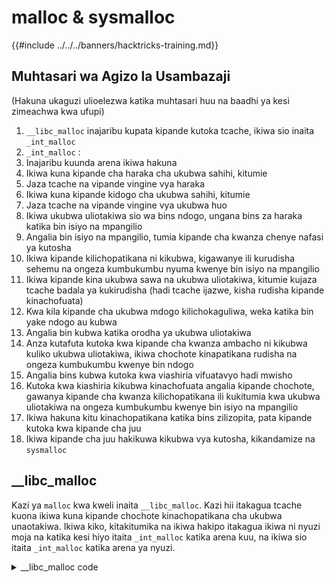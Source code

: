 # malloc & sysmalloc

{{#include ../../../banners/hacktricks-training.md}}

## Muhtasari wa Agizo la Usambazaji <a href="#libc_malloc" id="libc_malloc"></a>

(Hakuna ukaguzi ulioelezwa katika muhtasari huu na baadhi ya kesi zimeachwa kwa ufupi)

1. `__libc_malloc` inajaribu kupata kipande kutoka tcache, ikiwa sio inaita `_int_malloc`
2. `_int_malloc` :&#x20;
1. Inajaribu kuunda arena ikiwa hakuna
2. Ikiwa kuna kipande cha haraka cha ukubwa sahihi, kitumie
1. Jaza tcache na vipande vingine vya haraka
3. Ikiwa kuna kipande kidogo cha ukubwa sahihi, kitumie
1. Jaza tcache na vipande vingine vya ukubwa huo
4. Ikiwa ukubwa uliotakiwa sio wa bins ndogo, ungana bins za haraka katika bin isiyo na mpangilio
5. Angalia bin isiyo na mpangilio, tumia kipande cha kwanza chenye nafasi ya kutosha
1. Ikiwa kipande kilichopatikana ni kikubwa, kigawanye ili kurudisha sehemu na ongeza kumbukumbu nyuma kwenye bin isiyo na mpangilio
2. Ikiwa kipande kina ukubwa sawa na ukubwa uliotakiwa, kitumie kujaza tcache badala ya kukirudisha (hadi tcache ijazwe, kisha rudisha kipande kinachofuata)
3. Kwa kila kipande cha ukubwa mdogo kilichokaguliwa, weka katika bin yake ndogo au kubwa
6. Angalia bin kubwa katika orodha ya ukubwa uliotakiwa
1. Anza kutafuta kutoka kwa kipande cha kwanza ambacho ni kikubwa kuliko ukubwa uliotakiwa, ikiwa chochote kinapatikana rudisha na ongeza kumbukumbu kwenye bin ndogo
7. Angalia bins kubwa kutoka kwa viashiria vifuatavyo hadi mwisho
1. Kutoka kwa kiashiria kikubwa kinachofuata angalia kipande chochote, gawanya kipande cha kwanza kilichopatikana ili kukitumia kwa ukubwa uliotakiwa na ongeza kumbukumbu kwenye bin isiyo na mpangilio
8. Ikiwa hakuna kitu kinachopatikana katika bins zilizopita, pata kipande kutoka kwa kipande cha juu
9. Ikiwa kipande cha juu hakikuwa kikubwa vya kutosha, kikandamize na `sysmalloc`

## \_\_libc_malloc <a href="#libc_malloc" id="libc_malloc"></a>

Kazi ya `malloc` kwa kweli inaita `__libc_malloc`. Kazi hii itakagua tcache kuona ikiwa kuna kipande chochote kinachopatikana cha ukubwa unaotakiwa. Ikiwa kiko, kitakitumika na ikiwa hakipo itakagua ikiwa ni nyuzi moja na katika kesi hiyo itaita `_int_malloc` katika arena kuu, na ikiwa sio itaita `_int_malloc` katika arena ya nyuzi. 

<details>

<summary>__libc_malloc code</summary>
```c
// From https://github.com/bminor/glibc/blob/master/malloc/malloc.c

#if IS_IN (libc)
void *
__libc_malloc (size_t bytes)
{
mstate ar_ptr;
void *victim;

_Static_assert (PTRDIFF_MAX <= SIZE_MAX / 2,
"PTRDIFF_MAX is not more than half of SIZE_MAX");

if (!__malloc_initialized)
ptmalloc_init ();
#if USE_TCACHE
/* int_free also calls request2size, be careful to not pad twice.  */
size_t tbytes = checked_request2size (bytes);
if (tbytes == 0)
{
__set_errno (ENOMEM);
return NULL;
}
size_t tc_idx = csize2tidx (tbytes);

MAYBE_INIT_TCACHE ();

DIAG_PUSH_NEEDS_COMMENT;
if (tc_idx < mp_.tcache_bins
&& tcache != NULL
&& tcache->counts[tc_idx] > 0)
{
victim = tcache_get (tc_idx);
return tag_new_usable (victim);
}
DIAG_POP_NEEDS_COMMENT;
#endif

if (SINGLE_THREAD_P)
{
victim = tag_new_usable (_int_malloc (&main_arena, bytes));
assert (!victim || chunk_is_mmapped (mem2chunk (victim)) ||
&main_arena == arena_for_chunk (mem2chunk (victim)));
return victim;
}

arena_get (ar_ptr, bytes);

victim = _int_malloc (ar_ptr, bytes);
/* Retry with another arena only if we were able to find a usable arena
before.  */
if (!victim && ar_ptr != NULL)
{
LIBC_PROBE (memory_malloc_retry, 1, bytes);
ar_ptr = arena_get_retry (ar_ptr, bytes);
victim = _int_malloc (ar_ptr, bytes);
}

if (ar_ptr != NULL)
__libc_lock_unlock (ar_ptr->mutex);

victim = tag_new_usable (victim);

assert (!victim || chunk_is_mmapped (mem2chunk (victim)) ||
ar_ptr == arena_for_chunk (mem2chunk (victim)));
return victim;
}
```
</details>

Kumbuka jinsi itakavyokuwa kila wakati ikitaga pointer iliyopewa `tag_new_usable`, kutoka kwa msimbo:
```c
void *tag_new_usable (void *ptr)

Allocate a new random color and use it to color the user region of
a chunk; this may include data from the subsequent chunk's header
if tagging is sufficiently fine grained.  Returns PTR suitably
recolored for accessing the memory there.
```
## \_int_malloc <a href="#int_malloc" id="int_malloc"></a>

Hii ni kazi inayotenga kumbukumbu kwa kutumia bins nyingine na top chunk.

- Anza

Inaanza kwa kufafanua baadhi ya vars na kupata ukubwa halisi wa nafasi ya kumbukumbu inayohitajika: 

<details>

<summary>_int_malloc anza</summary>
```c
// From https://github.com/bminor/glibc/blob/f942a732d37a96217ef828116ebe64a644db18d7/malloc/malloc.c#L3847
static void *
_int_malloc (mstate av, size_t bytes)
{
INTERNAL_SIZE_T nb;               /* normalized request size */
unsigned int idx;                 /* associated bin index */
mbinptr bin;                      /* associated bin */

mchunkptr victim;                 /* inspected/selected chunk */
INTERNAL_SIZE_T size;             /* its size */
int victim_index;                 /* its bin index */

mchunkptr remainder;              /* remainder from a split */
unsigned long remainder_size;     /* its size */

unsigned int block;               /* bit map traverser */
unsigned int bit;                 /* bit map traverser */
unsigned int map;                 /* current word of binmap */

mchunkptr fwd;                    /* misc temp for linking */
mchunkptr bck;                    /* misc temp for linking */

#if USE_TCACHE
size_t tcache_unsorted_count;	    /* count of unsorted chunks processed */
#endif

/*
Convert request size to internal form by adding SIZE_SZ bytes
overhead plus possibly more to obtain necessary alignment and/or
to obtain a size of at least MINSIZE, the smallest allocatable
size. Also, checked_request2size returns false for request sizes
that are so large that they wrap around zero when padded and
aligned.
*/

nb = checked_request2size (bytes);
if (nb == 0)
{
__set_errno (ENOMEM);
return NULL;
}
```
</details>

### Arena

Katika tukio lisilo la kawaida ambapo hakuna maeneo yanayotumika, inatumia `sysmalloc` kupata kipande kutoka `mmap`:

<details>

<summary>_int_malloc si eneo</summary>
```c
// From https://github.com/bminor/glibc/blob/f942a732d37a96217ef828116ebe64a644db18d7/malloc/malloc.c#L3885C3-L3893C6
/* There are no usable arenas.  Fall back to sysmalloc to get a chunk from
mmap.  */
if (__glibc_unlikely (av == NULL))
{
void *p = sysmalloc (nb, av);
if (p != NULL)
alloc_perturb (p, bytes);
return p;
}
```
</details>

### Fast Bin

Ikiwa saizi inayohitajika iko ndani ya saizi za Fast Bins, jaribu kutumia kipande kutoka kwa fast bin. Kimsingi, kulingana na saizi, itapata index ya fast bin ambapo vipande halali vinapaswa kuwa, na ikiwa vipo, itarudisha kimoja kati yao.\
Zaidi ya hayo, ikiwa tcache imewezeshwa, itajaza **tcache bin ya saizi hiyo kwa fast bins**.

Wakati wa kutekeleza vitendo hivi, baadhi ya ukaguzi wa usalama unatekelezwa hapa:

- Ikiwa kipande hakiko sawa: `malloc(): unaligned fastbin chunk detected 2`
- Ikiwa kipande cha mbele hakiko sawa: `malloc(): unaligned fastbin chunk detected`
- Ikiwa kipande kilichorejeshwa kina saizi ambayo si sahihi kwa sababu ya index yake katika fast bin: `malloc(): memory corruption (fast)`
- Ikiwa kipande chochote kilichotumika kujaza tcache hakiko sawa: `malloc(): unaligned fastbin chunk detected 3`

<details>

<summary>_int_malloc fast bin</summary>
```c
// From https://github.com/bminor/glibc/blob/f942a732d37a96217ef828116ebe64a644db18d7/malloc/malloc.c#L3895C3-L3967C6
/*
If the size qualifies as a fastbin, first check corresponding bin.
This code is safe to execute even if av is not yet initialized, so we
can try it without checking, which saves some time on this fast path.
*/

#define REMOVE_FB(fb, victim, pp)			\
do							\
{							\
victim = pp;					\
if (victim == NULL)				\
break;						\
pp = REVEAL_PTR (victim->fd);                                     \
if (__glibc_unlikely (pp != NULL && misaligned_chunk (pp)))       \
malloc_printerr ("malloc(): unaligned fastbin chunk detected"); \
}							\
while ((pp = catomic_compare_and_exchange_val_acq (fb, pp, victim)) \
!= victim);					\

if ((unsigned long) (nb) <= (unsigned long) (get_max_fast ()))
{
idx = fastbin_index (nb);
mfastbinptr *fb = &fastbin (av, idx);
mchunkptr pp;
victim = *fb;

if (victim != NULL)
{
if (__glibc_unlikely (misaligned_chunk (victim)))
malloc_printerr ("malloc(): unaligned fastbin chunk detected 2");

if (SINGLE_THREAD_P)
*fb = REVEAL_PTR (victim->fd);
else
REMOVE_FB (fb, pp, victim);
if (__glibc_likely (victim != NULL))
{
size_t victim_idx = fastbin_index (chunksize (victim));
if (__builtin_expect (victim_idx != idx, 0))
malloc_printerr ("malloc(): memory corruption (fast)");
check_remalloced_chunk (av, victim, nb);
#if USE_TCACHE
/* While we're here, if we see other chunks of the same size,
stash them in the tcache.  */
size_t tc_idx = csize2tidx (nb);
if (tcache != NULL && tc_idx < mp_.tcache_bins)
{
mchunkptr tc_victim;

/* While bin not empty and tcache not full, copy chunks.  */
while (tcache->counts[tc_idx] < mp_.tcache_count
&& (tc_victim = *fb) != NULL)
{
if (__glibc_unlikely (misaligned_chunk (tc_victim)))
malloc_printerr ("malloc(): unaligned fastbin chunk detected 3");
if (SINGLE_THREAD_P)
*fb = REVEAL_PTR (tc_victim->fd);
else
{
REMOVE_FB (fb, pp, tc_victim);
if (__glibc_unlikely (tc_victim == NULL))
break;
}
tcache_put (tc_victim, tc_idx);
}
}
#endif
void *p = chunk2mem (victim);
alloc_perturb (p, bytes);
return p;
}
}
}
```
</details>

### Small Bin

Kama ilivyoonyeshwa katika maoni, small bins zina ukubwa mmoja kwa kila index, hivyo kuangalia kama kipande halali kinapatikana ni haraka sana, hivyo baada ya fast bins, small bins zinaangaliwa.

Kipimo cha kwanza ni kugundua kama ukubwa uliotakiwa unaweza kuwa ndani ya small bin. Katika kesi hiyo, pata **index** inayolingana ndani ya smallbin na uone kama kuna **kipande chochote kinachopatikana**.

Kisha, ukaguzi wa usalama unafanywa kuangalia:

- &#x20;if `victim->bk->fd = victim`. Ili kuona kwamba vipande vyote viwili vimeunganishwa vizuri.

Katika kesi hiyo, kipande **kinapata `inuse` bit,** orodha ya viungo viwili inarekebishwa ili kipande hiki kiondoke ndani yake (kama kitatumika), na bit ya non main arena inawekwa ikiwa inahitajika.

Hatimaye, **jaza tcache index ya ukubwa uliotakiwa** na vipande vingine ndani ya small bin (ikiwa vipo).

<details>

<summary>_int_malloc small bin</summary>
```c
// From https://github.com/bminor/glibc/blob/f942a732d37a96217ef828116ebe64a644db18d7/malloc/malloc.c#L3895C3-L3967C6

/*
If a small request, check regular bin.  Since these "smallbins"
hold one size each, no searching within bins is necessary.
(For a large request, we need to wait until unsorted chunks are
processed to find best fit. But for small ones, fits are exact
anyway, so we can check now, which is faster.)
*/

if (in_smallbin_range (nb))
{
idx = smallbin_index (nb);
bin = bin_at (av, idx);

if ((victim = last (bin)) != bin)
{
bck = victim->bk;
if (__glibc_unlikely (bck->fd != victim))
malloc_printerr ("malloc(): smallbin double linked list corrupted");
set_inuse_bit_at_offset (victim, nb);
bin->bk = bck;
bck->fd = bin;

if (av != &main_arena)
set_non_main_arena (victim);
check_malloced_chunk (av, victim, nb);
#if USE_TCACHE
/* While we're here, if we see other chunks of the same size,
stash them in the tcache.  */
size_t tc_idx = csize2tidx (nb);
if (tcache != NULL && tc_idx < mp_.tcache_bins)
{
mchunkptr tc_victim;

/* While bin not empty and tcache not full, copy chunks over.  */
while (tcache->counts[tc_idx] < mp_.tcache_count
&& (tc_victim = last (bin)) != bin)
{
if (tc_victim != 0)
{
bck = tc_victim->bk;
set_inuse_bit_at_offset (tc_victim, nb);
if (av != &main_arena)
set_non_main_arena (tc_victim);
bin->bk = bck;
bck->fd = bin;

tcache_put (tc_victim, tc_idx);
}
}
}
#endif
void *p = chunk2mem (victim);
alloc_perturb (p, bytes);
return p;
}
}
```
</details>

### malloc_consolidate

Ikiwa haikuwa kipande kidogo, ni kipande kikubwa, na katika kesi hii **`malloc_consolidate`** inaitwa ili kuepuka upasuwaji wa kumbukumbu.

<details>

<summary>malloc_consolidate call</summary>
```c
/*
If this is a large request, consolidate fastbins before continuing.
While it might look excessive to kill all fastbins before
even seeing if there is space available, this avoids
fragmentation problems normally associated with fastbins.
Also, in practice, programs tend to have runs of either small or
large requests, but less often mixtures, so consolidation is not
invoked all that often in most programs. And the programs that
it is called frequently in otherwise tend to fragment.
*/

else
{
idx = largebin_index (nb);
if (atomic_load_relaxed (&av->have_fastchunks))
malloc_consolidate (av);
}

```
</details>

Kazi ya malloc consolidate kimsingi inatoa vipande kutoka kwa fast bin na kuviweka kwenye unsorted bin. Baada ya malloc inayofuata, vipande hivi vitapangwa katika bins zao ndogo/haraka.

Kumbuka kwamba ikiwa wakati wa kuondoa vipande hivi, vitakapogunduliwa na vipande vya awali au vya baadaye ambavyo havitumiki, vitakuwa **vimeunganishwa na kuunganishwa** kabla ya kuweka kipande cha mwisho kwenye **unsorted** bin.

Kwa kila kipande cha fast bin, ukaguzi kadhaa wa usalama unafanywa:

- Ikiwa kipande hakijapangwa vizuri, trigger: `malloc_consolidate(): unaligned fastbin chunk detected`
- Ikiwa kipande kina ukubwa tofauti na kile ambacho kinapaswa kwa sababu ya index iliyo ndani yake: `malloc_consolidate(): invalid chunk size`
- Ikiwa kipande cha awali hakitumiki na kipande cha awali kina ukubwa tofauti na kile kilichoonyeshwa na `prev_chunk`: `corrupted size vs. prev_size in fastbins`

<details>

<summary>malloc_consolidate function</summary>
```c
// https://github.com/bminor/glibc/blob/f942a732d37a96217ef828116ebe64a644db18d7/malloc/malloc.c#L4810C1-L4905C2

static void malloc_consolidate(mstate av)
{
mfastbinptr*    fb;                 /* current fastbin being consolidated */
mfastbinptr*    maxfb;              /* last fastbin (for loop control) */
mchunkptr       p;                  /* current chunk being consolidated */
mchunkptr       nextp;              /* next chunk to consolidate */
mchunkptr       unsorted_bin;       /* bin header */
mchunkptr       first_unsorted;     /* chunk to link to */

/* These have same use as in free() */
mchunkptr       nextchunk;
INTERNAL_SIZE_T size;
INTERNAL_SIZE_T nextsize;
INTERNAL_SIZE_T prevsize;
int             nextinuse;

atomic_store_relaxed (&av->have_fastchunks, false);

unsorted_bin = unsorted_chunks(av);

/*
Remove each chunk from fast bin and consolidate it, placing it
then in unsorted bin. Among other reasons for doing this,
placing in unsorted bin avoids needing to calculate actual bins
until malloc is sure that chunks aren't immediately going to be
reused anyway.
*/

maxfb = &fastbin (av, NFASTBINS - 1);
fb = &fastbin (av, 0);
do {
p = atomic_exchange_acquire (fb, NULL);
if (p != 0) {
do {
{
if (__glibc_unlikely (misaligned_chunk (p)))
malloc_printerr ("malloc_consolidate(): "
"unaligned fastbin chunk detected");

unsigned int idx = fastbin_index (chunksize (p));
if ((&fastbin (av, idx)) != fb)
malloc_printerr ("malloc_consolidate(): invalid chunk size");
}

check_inuse_chunk(av, p);
nextp = REVEAL_PTR (p->fd);

/* Slightly streamlined version of consolidation code in free() */
size = chunksize (p);
nextchunk = chunk_at_offset(p, size);
nextsize = chunksize(nextchunk);

if (!prev_inuse(p)) {
prevsize = prev_size (p);
size += prevsize;
p = chunk_at_offset(p, -((long) prevsize));
if (__glibc_unlikely (chunksize(p) != prevsize))
malloc_printerr ("corrupted size vs. prev_size in fastbins");
unlink_chunk (av, p);
}

if (nextchunk != av->top) {
nextinuse = inuse_bit_at_offset(nextchunk, nextsize);

if (!nextinuse) {
size += nextsize;
unlink_chunk (av, nextchunk);
} else
clear_inuse_bit_at_offset(nextchunk, 0);

first_unsorted = unsorted_bin->fd;
unsorted_bin->fd = p;
first_unsorted->bk = p;

if (!in_smallbin_range (size)) {
p->fd_nextsize = NULL;
p->bk_nextsize = NULL;
}

set_head(p, size | PREV_INUSE);
p->bk = unsorted_bin;
p->fd = first_unsorted;
set_foot(p, size);
}

else {
size += nextsize;
set_head(p, size | PREV_INUSE);
av->top = p;
}

} while ( (p = nextp) != 0);

}
} while (fb++ != maxfb);
}
```
</details>

### Bin isiyo na mpangilio

Ni wakati wa kuangalia bin isiyo na mpangilio kwa kipande kinachoweza kutumika.

#### Anza

Hii inaanza na mzunguko mkubwa wa for ambao utakuwa ukipitia bin isiyo na mpangilio katika mwelekeo wa `bk` hadi inafika mwisho (muundo wa arena) kwa `while ((victim = unsorted_chunks (av)->bk) != unsorted_chunks (av))`&#x20;

Zaidi ya hayo, baadhi ya ukaguzi wa usalama unafanywa kila wakati kipande kipya kinapozingatiwa:

- Ikiwa saizi ya kipande ni ya ajabu (ndogo sana au kubwa sana): `malloc(): invalid size (unsorted)`
- Ikiwa saizi ya kipande kinachofuata ni ya ajabu (ndogo sana au kubwa sana): `malloc(): invalid next size (unsorted)`
- Ikiwa saizi ya awali iliyoonyeshwa na kipande kinachofuata inatofautiana na saizi ya kipande: `malloc(): mismatching next->prev_size (unsorted)`
- Ikiwa si `victim->bck->fd == victim` au si `victim->fd == av` (arena): `malloc(): unsorted double linked list corrupted`
- Kwa kuwa kila wakati tunakagua ile ya mwisho, `fd` yake inapaswa kuelekeza kila wakati kwenye muundo wa arena.
- Ikiwa kipande kinachofuata hakionyeshi kuwa cha awali kinatumika: `malloc(): invalid next->prev_inuse (unsorted)`

<details>

<summary><code>_int_malloc</code> kuanza kwa bin isiyo na mpangilio</summary>
```c
/*
Process recently freed or remaindered chunks, taking one only if
it is exact fit, or, if this a small request, the chunk is remainder from
the most recent non-exact fit.  Place other traversed chunks in
bins.  Note that this step is the only place in any routine where
chunks are placed in bins.

The outer loop here is needed because we might not realize until
near the end of malloc that we should have consolidated, so must
do so and retry. This happens at most once, and only when we would
otherwise need to expand memory to service a "small" request.
*/

#if USE_TCACHE
INTERNAL_SIZE_T tcache_nb = 0;
size_t tc_idx = csize2tidx (nb);
if (tcache != NULL && tc_idx < mp_.tcache_bins)
tcache_nb = nb;
int return_cached = 0;

tcache_unsorted_count = 0;
#endif

for (;; )
{
int iters = 0;
while ((victim = unsorted_chunks (av)->bk) != unsorted_chunks (av))
{
bck = victim->bk;
size = chunksize (victim);
mchunkptr next = chunk_at_offset (victim, size);

if (__glibc_unlikely (size <= CHUNK_HDR_SZ)
|| __glibc_unlikely (size > av->system_mem))
malloc_printerr ("malloc(): invalid size (unsorted)");
if (__glibc_unlikely (chunksize_nomask (next) < CHUNK_HDR_SZ)
|| __glibc_unlikely (chunksize_nomask (next) > av->system_mem))
malloc_printerr ("malloc(): invalid next size (unsorted)");
if (__glibc_unlikely ((prev_size (next) & ~(SIZE_BITS)) != size))
malloc_printerr ("malloc(): mismatching next->prev_size (unsorted)");
if (__glibc_unlikely (bck->fd != victim)
|| __glibc_unlikely (victim->fd != unsorted_chunks (av)))
malloc_printerr ("malloc(): unsorted double linked list corrupted");
if (__glibc_unlikely (prev_inuse (next)))
malloc_printerr ("malloc(): invalid next->prev_inuse (unsorted)");

```
</details>

#### ikiwa `in_smallbin_range`

Ikiwa kipande ni kikubwa kuliko saizi iliyohitajika, tumia, na weka sehemu iliyobaki ya kipande katika orodha isiyo na mpangilio na sasisha `last_remainder` nayo.

<details>

<summary><code>_int_malloc</code> orodha isiyo na mpangilio <code>in_smallbin_range</code></summary>
```c
// From https://github.com/bminor/glibc/blob/master/malloc/malloc.c#L4090C11-L4124C14

/*
If a small request, try to use last remainder if it is the
only chunk in unsorted bin.  This helps promote locality for
runs of consecutive small requests. This is the only
exception to best-fit, and applies only when there is
no exact fit for a small chunk.
*/

if (in_smallbin_range (nb) &&
bck == unsorted_chunks (av) &&
victim == av->last_remainder &&
(unsigned long) (size) > (unsigned long) (nb + MINSIZE))
{
/* split and reattach remainder */
remainder_size = size - nb;
remainder = chunk_at_offset (victim, nb);
unsorted_chunks (av)->bk = unsorted_chunks (av)->fd = remainder;
av->last_remainder = remainder;
remainder->bk = remainder->fd = unsorted_chunks (av);
if (!in_smallbin_range (remainder_size))
{
remainder->fd_nextsize = NULL;
remainder->bk_nextsize = NULL;
}

set_head (victim, nb | PREV_INUSE |
(av != &main_arena ? NON_MAIN_ARENA : 0));
set_head (remainder, remainder_size | PREV_INUSE);
set_foot (remainder, remainder_size);

check_malloced_chunk (av, victim, nb);
void *p = chunk2mem (victim);
alloc_perturb (p, bytes);
return p;
}

```
</details>

Ikiwa hii ilifanikiwa, rudisha kipande na imeisha, ikiwa sivyo, endelea kutekeleza kazi...

#### ikiwa saizi sawa

Endelea kuondoa kipande kutoka kwenye bin, ikiwa saizi iliyohitajika ni sawa na ile ya kipande:

- Ikiwa tcache haijajazwa, ongeza kwenye tcache na endelea kuonyesha kwamba kuna kipande cha tcache ambacho kinaweza kutumika
- Ikiwa tcache imejaa, tumia tu ikirejea

<details>

<summary><code>_int_malloc</code> unsorted bin equal size</summary>
```c
// From https://github.com/bminor/glibc/blob/master/malloc/malloc.c#L4126C11-L4157C14

/* remove from unsorted list */
unsorted_chunks (av)->bk = bck;
bck->fd = unsorted_chunks (av);

/* Take now instead of binning if exact fit */

if (size == nb)
{
set_inuse_bit_at_offset (victim, size);
if (av != &main_arena)
set_non_main_arena (victim);
#if USE_TCACHE
/* Fill cache first, return to user only if cache fills.
We may return one of these chunks later.  */
if (tcache_nb > 0
&& tcache->counts[tc_idx] < mp_.tcache_count)
{
tcache_put (victim, tc_idx);
return_cached = 1;
continue;
}
else
{
#endif
check_malloced_chunk (av, victim, nb);
void *p = chunk2mem (victim);
alloc_perturb (p, bytes);
return p;
#if USE_TCACHE
}
#endif
}

```
</details>

Ikiwa chunk haijarudishwa au kuongezwa kwenye tcache, endelea na msimbo...

#### weka chunk kwenye bin

Hifadhi chunk iliyokaguliwa kwenye bin ndogo au kwenye bin kubwa kulingana na saizi ya chunk (ukihifadhi bin kubwa kwa mpangilio mzuri).

Kuna ukaguzi wa usalama unaofanywa ili kuhakikisha kuwa orodha ya viungo viwili vya bin kubwa haijaharibika:

- Ikiwa `fwd->bk_nextsize->fd_nextsize != fwd`: `malloc(): largebin double linked list corrupted (nextsize)`
- Ikiwa `fwd->bk->fd != fwd`: `malloc(): largebin double linked list corrupted (bk)`

<details>

<summary><code>_int_malloc</code> weka chunk kwenye bin</summary>
```c
/* place chunk in bin */

if (in_smallbin_range (size))
{
victim_index = smallbin_index (size);
bck = bin_at (av, victim_index);
fwd = bck->fd;
}
else
{
victim_index = largebin_index (size);
bck = bin_at (av, victim_index);
fwd = bck->fd;

/* maintain large bins in sorted order */
if (fwd != bck)
{
/* Or with inuse bit to speed comparisons */
size |= PREV_INUSE;
/* if smaller than smallest, bypass loop below */
assert (chunk_main_arena (bck->bk));
if ((unsigned long) (size)
< (unsigned long) chunksize_nomask (bck->bk))
{
fwd = bck;
bck = bck->bk;

victim->fd_nextsize = fwd->fd;
victim->bk_nextsize = fwd->fd->bk_nextsize;
fwd->fd->bk_nextsize = victim->bk_nextsize->fd_nextsize = victim;
}
else
{
assert (chunk_main_arena (fwd));
while ((unsigned long) size < chunksize_nomask (fwd))
{
fwd = fwd->fd_nextsize;
assert (chunk_main_arena (fwd));
}

if ((unsigned long) size
== (unsigned long) chunksize_nomask (fwd))
/* Always insert in the second position.  */
fwd = fwd->fd;
else
{
victim->fd_nextsize = fwd;
victim->bk_nextsize = fwd->bk_nextsize;
if (__glibc_unlikely (fwd->bk_nextsize->fd_nextsize != fwd))
malloc_printerr ("malloc(): largebin double linked list corrupted (nextsize)");
fwd->bk_nextsize = victim;
victim->bk_nextsize->fd_nextsize = victim;
}
bck = fwd->bk;
if (bck->fd != fwd)
malloc_printerr ("malloc(): largebin double linked list corrupted (bk)");
}
}
else
victim->fd_nextsize = victim->bk_nextsize = victim;
}

mark_bin (av, victim_index);
victim->bk = bck;
victim->fd = fwd;
fwd->bk = victim;
bck->fd = victim;
```
</details>

#### `_int_malloc` mipaka

Katika hatua hii, ikiwa kipande fulani kimehifadhiwa katika tcache ambacho kinaweza kutumika na mipaka imefikiwa, **rudisha kipande cha tcache**.

Zaidi ya hayo, ikiwa **MAX_ITERS** imefikiwa, vunja kutoka kwenye mzunguko na pata kipande kwa njia tofauti (kipande cha juu).

Ikiwa `return_cached` ilipangwa, rudisha tu kipande kutoka tcache ili kuepuka utafutaji mkubwa.

<details>

<summary><code>_int_malloc</code> mipaka</summary>
```c
// From https://github.com/bminor/glibc/blob/master/malloc/malloc.c#L4227C1-L4250C7

#if USE_TCACHE
/* If we've processed as many chunks as we're allowed while
filling the cache, return one of the cached ones.  */
++tcache_unsorted_count;
if (return_cached
&& mp_.tcache_unsorted_limit > 0
&& tcache_unsorted_count > mp_.tcache_unsorted_limit)
{
return tcache_get (tc_idx);
}
#endif

#define MAX_ITERS       10000
if (++iters >= MAX_ITERS)
break;
}

#if USE_TCACHE
/* If all the small chunks we found ended up cached, return one now.  */
if (return_cached)
{
return tcache_get (tc_idx);
}
#endif
```
</details>

Ikiwa mipaka haijafikiwa, endelea na msimbo...

### Large Bin (kwa index)

Ikiwa ombi ni kubwa (sio katika bin ndogo) na hatujarudisha kipande chochote bado, pata **index** ya ukubwa uliotakiwa katika **large bin**, angalia ikiwa **sio tupu** au ikiwa **kipande kikubwa zaidi katika bin hii ni kikubwa** kuliko ukubwa uliotakiwa na katika hali hiyo pata **kipande kidogo zaidi ambacho kinaweza kutumika** kwa ukubwa uliotakiwa.

Ikiwa nafasi iliyobaki kutoka kwa kipande kilichotumika hatimaye inaweza kuwa kipande kipya, ongeza kwenye bin isiyo na mpangilio na last_reminder inasasishwa.

Ukaguzi wa usalama unafanywa wakati wa kuongeza kumbukumbu kwenye bin isiyo na mpangilio:

- `bck->fd-> bk != bck`: `malloc(): corrupted unsorted chunks`

<details>

<summary><code>_int_malloc</code> Large bin (kwa index)</summary>
```c
// From https://github.com/bminor/glibc/blob/master/malloc/malloc.c#L4252C7-L4317C10

/*
If a large request, scan through the chunks of current bin in
sorted order to find smallest that fits.  Use the skip list for this.
*/

if (!in_smallbin_range (nb))
{
bin = bin_at (av, idx);

/* skip scan if empty or largest chunk is too small */
if ((victim = first (bin)) != bin
&& (unsigned long) chunksize_nomask (victim)
>= (unsigned long) (nb))
{
victim = victim->bk_nextsize;
while (((unsigned long) (size = chunksize (victim)) <
(unsigned long) (nb)))
victim = victim->bk_nextsize;

/* Avoid removing the first entry for a size so that the skip
list does not have to be rerouted.  */
if (victim != last (bin)
&& chunksize_nomask (victim)
== chunksize_nomask (victim->fd))
victim = victim->fd;

remainder_size = size - nb;
unlink_chunk (av, victim);

/* Exhaust */
if (remainder_size < MINSIZE)
{
set_inuse_bit_at_offset (victim, size);
if (av != &main_arena)
set_non_main_arena (victim);
}
/* Split */
else
{
remainder = chunk_at_offset (victim, nb);
/* We cannot assume the unsorted list is empty and therefore
have to perform a complete insert here.  */
bck = unsorted_chunks (av);
fwd = bck->fd;
if (__glibc_unlikely (fwd->bk != bck))
malloc_printerr ("malloc(): corrupted unsorted chunks");
last_re->bk = bck;
remainder->fd = fwd;
bck->fd = remainder;
fwd->bk = remainder;
if (!in_smallbin_range (remainder_size))
{
remainder->fd_nextsize = NULL;
remainder->bk_nextsize = NULL;
}
set_head (victim, nb | PREV_INUSE |
(av != &main_arena ? NON_MAIN_ARENA : 0));
set_head (remainder, remainder_size | PREV_INUSE);
set_foot (remainder, remainder_size);
}
check_malloced_chunk (av, victim, nb);
void *p = chunk2mem (victim);
alloc_perturb (p, bytes);
return p;
}
}
```
</details>

Ikiwa kipande hakijapatikana kinachofaa kwa hili, endelea

### Large Bin (kubwa inayofuata)

Ikiwa katika large bin sahihi hakukuwa na kipande chochote ambacho kinaweza kutumika, anza kuzunguka kupitia large bin zote zinazofuata (kuanzia na kubwa inayofuata) hadi kipande kimoja kipatikane (ikiwa kipo).

Kumbukumbu ya kipande kilichogawanywa inaongezwa katika unsorted bin, last_reminder inasasishwa na ukaguzi sawa wa usalama unafanywa:

- `bck->fd-> bk != bck`: `malloc(): corrupted unsorted chunks2`

<details>

<summary><code>_int_malloc</code> Large bin (kubwa inayofuata)</summary>
```c
// From https://github.com/bminor/glibc/blob/master/malloc/malloc.c#L4319C7-L4425C10

/*
Search for a chunk by scanning bins, starting with next largest
bin. This search is strictly by best-fit; i.e., the smallest
(with ties going to approximately the least recently used) chunk
that fits is selected.

The bitmap avoids needing to check that most blocks are nonempty.
The particular case of skipping all bins during warm-up phases
when no chunks have been returned yet is faster than it might look.
*/

++idx;
bin = bin_at (av, idx);
block = idx2block (idx);
map = av->binmap[block];
bit = idx2bit (idx);

for (;; )
{
/* Skip rest of block if there are no more set bits in this block.  */
if (bit > map || bit == 0)
{
do
{
if (++block >= BINMAPSIZE) /* out of bins */
goto use_top;
}
while ((map = av->binmap[block]) == 0);

bin = bin_at (av, (block << BINMAPSHIFT));
bit = 1;
}

/* Advance to bin with set bit. There must be one. */
while ((bit & map) == 0)
{
bin = next_bin (bin);
bit <<= 1;
assert (bit != 0);
}

/* Inspect the bin. It is likely to be non-empty */
victim = last (bin);

/*  If a false alarm (empty bin), clear the bit. */
if (victim == bin)
{
av->binmap[block] = map &= ~bit; /* Write through */
bin = next_bin (bin);
bit <<= 1;
}

else
{
size = chunksize (victim);

/*  We know the first chunk in this bin is big enough to use. */
assert ((unsigned long) (size) >= (unsigned long) (nb));

remainder_size = size - nb;

/* unlink */
unlink_chunk (av, victim);

/* Exhaust */
if (remainder_size < MINSIZE)
{
set_inuse_bit_at_offset (victim, size);
if (av != &main_arena)
set_non_main_arena (victim);
}

/* Split */
else
{
remainder = chunk_at_offset (victim, nb);

/* We cannot assume the unsorted list is empty and therefore
have to perform a complete insert here.  */
bck = unsorted_chunks (av);
fwd = bck->fd;
if (__glibc_unlikely (fwd->bk != bck))
malloc_printerr ("malloc(): corrupted unsorted chunks 2");
remainder->bk = bck;
remainder->fd = fwd;
bck->fd = remainder;
fwd->bk = remainder;

/* advertise as last remainder */
if (in_smallbin_range (nb))
av->last_remainder = remainder;
if (!in_smallbin_range (remainder_size))
{
remainder->fd_nextsize = NULL;
remainder->bk_nextsize = NULL;
}
set_head (victim, nb | PREV_INUSE |
(av != &main_arena ? NON_MAIN_ARENA : 0));
set_head (remainder, remainder_size | PREV_INUSE);
set_foot (remainder, remainder_size);
}
check_malloced_chunk (av, victim, nb);
void *p = chunk2mem (victim);
alloc_perturb (p, bytes);
return p;
}
}
```
</details>

### Top Chunk

Katika hatua hii, ni wakati wa kupata kipande kipya kutoka kwa Top chunk (ikiwa ni kubwa vya kutosha).

Inaanza na ukaguzi wa usalama kuhakikisha kwamba saizi ya kipande sio kubwa sana (imeharibiwa):

- `chunksize(av->top) > av->system_mem`: `malloc(): corrupted top size`

Kisha, itatumia nafasi ya top chunk ikiwa ni kubwa vya kutosha kuunda kipande cha saizi iliyotolewa.\
Ikiwa sivyo, ikiwa kuna vipande vya haraka, vunganisha na ujaribu tena.\
Hatimaye, ikiwa hakuna nafasi ya kutosha tumia `sysmalloc` kugawa saizi ya kutosha.

<details>

<summary><code>_int_malloc</code> Top chunk</summary>
```c
use_top:
/*
If large enough, split off the chunk bordering the end of memory
(held in av->top). Note that this is in accord with the best-fit
search rule.  In effect, av->top is treated as larger (and thus
less well fitting) than any other available chunk since it can
be extended to be as large as necessary (up to system
limitations).

We require that av->top always exists (i.e., has size >=
MINSIZE) after initialization, so if it would otherwise be
exhausted by current request, it is replenished. (The main
reason for ensuring it exists is that we may need MINSIZE space
to put in fenceposts in sysmalloc.)
*/

victim = av->top;
size = chunksize (victim);

if (__glibc_unlikely (size > av->system_mem))
malloc_printerr ("malloc(): corrupted top size");

if ((unsigned long) (size) >= (unsigned long) (nb + MINSIZE))
{
remainder_size = size - nb;
remainder = chunk_at_offset (victim, nb);
av->top = remainder;
set_head (victim, nb | PREV_INUSE |
(av != &main_arena ? NON_MAIN_ARENA : 0));
set_head (remainder, remainder_size | PREV_INUSE);

check_malloced_chunk (av, victim, nb);
void *p = chunk2mem (victim);
alloc_perturb (p, bytes);
return p;
}

/* When we are using atomic ops to free fast chunks we can get
here for all block sizes.  */
else if (atomic_load_relaxed (&av->have_fastchunks))
{
malloc_consolidate (av);
/* restore original bin index */
if (in_smallbin_range (nb))
idx = smallbin_index (nb);
else
idx = largebin_index (nb);
}

/*
Otherwise, relay to handle system-dependent cases
*/
else
{
void *p = sysmalloc (nb, av);
if (p != NULL)
alloc_perturb (p, bytes);
return p;
}
}
}

```
</details>

## sysmalloc

### sysmalloc kuanza

Ikiwa arena ni null au saizi iliyohitajika ni kubwa sana (na kuna mmaps zilizobaki zinazoruhusiwa) tumia `sysmalloc_mmap` kutenga nafasi na kuirudisha.

<details>

<summary>sysmalloc kuanza</summary>
```c
// From https://github.com/bminor/glibc/blob/f942a732d37a96217ef828116ebe64a644db18d7/malloc/malloc.c#L2531

/*
sysmalloc handles malloc cases requiring more memory from the system.
On entry, it is assumed that av->top does not have enough
space to service request for nb bytes, thus requiring that av->top
be extended or replaced.
*/

static void *
sysmalloc (INTERNAL_SIZE_T nb, mstate av)
{
mchunkptr old_top;              /* incoming value of av->top */
INTERNAL_SIZE_T old_size;       /* its size */
char *old_end;                  /* its end address */

long size;                      /* arg to first MORECORE or mmap call */
char *brk;                      /* return value from MORECORE */

long correction;                /* arg to 2nd MORECORE call */
char *snd_brk;                  /* 2nd return val */

INTERNAL_SIZE_T front_misalign; /* unusable bytes at front of new space */
INTERNAL_SIZE_T end_misalign;   /* partial page left at end of new space */
char *aligned_brk;              /* aligned offset into brk */

mchunkptr p;                    /* the allocated/returned chunk */
mchunkptr remainder;            /* remainder from allocation */
unsigned long remainder_size;   /* its size */


size_t pagesize = GLRO (dl_pagesize);
bool tried_mmap = false;


/*
If have mmap, and the request size meets the mmap threshold, and
the system supports mmap, and there are few enough currently
allocated mmapped regions, try to directly map this request
rather than expanding top.
*/

if (av == NULL
|| ((unsigned long) (nb) >= (unsigned long) (mp_.mmap_threshold)
&& (mp_.n_mmaps < mp_.n_mmaps_max)))
{
char *mm;
if (mp_.hp_pagesize > 0 && nb >= mp_.hp_pagesize)
{
/* There is no need to issue the THP madvise call if Huge Pages are
used directly.  */
mm = sysmalloc_mmap (nb, mp_.hp_pagesize, mp_.hp_flags, av);
if (mm != MAP_FAILED)
return mm;
}
mm = sysmalloc_mmap (nb, pagesize, 0, av);
if (mm != MAP_FAILED)
return mm;
tried_mmap = true;
}

/* There are no usable arenas and mmap also failed.  */
if (av == NULL)
return 0;
```
</details>

### sysmalloc checks

Inaanza kwa kupata taarifa za zamani za top chunk na kuangalia kwamba baadhi ya masharti yafuatayo ni kweli:

- Ukubwa wa zamani wa heap ni 0 (heap mpya)
- Ukubwa wa heap ya awali ni mkubwa kuliko MINSIZE na Old Top inatumika
- Heap imepangwa kwa saizi ya ukurasa (0x1000 hivyo bits 12 za chini zinahitaji kuwa 0)

Kisha pia inaangalia kwamba:

- Ukubwa wa zamani hauna nafasi ya kutosha kuunda chunk kwa ukubwa ulioombwa

<details>

<summary>sysmalloc checks</summary>
```c
/* Record incoming configuration of top */

old_top = av->top;
old_size = chunksize (old_top);
old_end = (char *) (chunk_at_offset (old_top, old_size));

brk = snd_brk = (char *) (MORECORE_FAILURE);

/*
If not the first time through, we require old_size to be
at least MINSIZE and to have prev_inuse set.
*/

assert ((old_top == initial_top (av) && old_size == 0) ||
((unsigned long) (old_size) >= MINSIZE &&
prev_inuse (old_top) &&
((unsigned long) old_end & (pagesize - 1)) == 0));

/* Precondition: not enough current space to satisfy nb request */
assert ((unsigned long) (old_size) < (unsigned long) (nb + MINSIZE));
```
</details>

### sysmalloc si eneo kuu

Kwanza itajaribu **kupanua** heap ya awali kwa ajili ya heap hii. Ikiwa haiwezekani, jaribu **kugawa heap mpya** na kusasisha viashiria ili iweze kutumika.\
Hatimaye, ikiwa hiyo haikufanya kazi, jaribu kuita **`sysmalloc_mmap`**.&#x20;

<details>

<summary>sysmalloc si eneo kuu</summary>
```c
if (av != &main_arena)
{
heap_info *old_heap, *heap;
size_t old_heap_size;

/* First try to extend the current heap. */
old_heap = heap_for_ptr (old_top);
old_heap_size = old_heap->size;
if ((long) (MINSIZE + nb - old_size) > 0
&& grow_heap (old_heap, MINSIZE + nb - old_size) == 0)
{
av->system_mem += old_heap->size - old_heap_size;
set_head (old_top, (((char *) old_heap + old_heap->size) - (char *) old_top)
| PREV_INUSE);
}
else if ((heap = new_heap (nb + (MINSIZE + sizeof (*heap)), mp_.top_pad)))
{
/* Use a newly allocated heap.  */
heap->ar_ptr = av;
heap->prev = old_heap;
av->system_mem += heap->size;
/* Set up the new top.  */
top (av) = chunk_at_offset (heap, sizeof (*heap));
set_head (top (av), (heap->size - sizeof (*heap)) | PREV_INUSE);

/* Setup fencepost and free the old top chunk with a multiple of
MALLOC_ALIGNMENT in size. */
/* The fencepost takes at least MINSIZE bytes, because it might
become the top chunk again later.  Note that a footer is set
up, too, although the chunk is marked in use. */
old_size = (old_size - MINSIZE) & ~MALLOC_ALIGN_MASK;
set_head (chunk_at_offset (old_top, old_size + CHUNK_HDR_SZ),
0 | PREV_INUSE);
if (old_size >= MINSIZE)
{
set_head (chunk_at_offset (old_top, old_size),
CHUNK_HDR_SZ | PREV_INUSE);
set_foot (chunk_at_offset (old_top, old_size), CHUNK_HDR_SZ);
set_head (old_top, old_size | PREV_INUSE | NON_MAIN_ARENA);
_int_free (av, old_top, 1);
}
else
{
set_head (old_top, (old_size + CHUNK_HDR_SZ) | PREV_INUSE);
set_foot (old_top, (old_size + CHUNK_HDR_SZ));
}
}
else if (!tried_mmap)
{
/* We can at least try to use to mmap memory.  If new_heap fails
it is unlikely that trying to allocate huge pages will
succeed.  */
char *mm = sysmalloc_mmap (nb, pagesize, 0, av);
if (mm != MAP_FAILED)
return mm;
}
}
```
</details>

### sysmalloc main arena

Inaanza kuhesabu kiasi cha kumbukumbu kinachohitajika. Itaanza kwa kuomba kumbukumbu iliyo karibu hivyo katika kesi hii itakuwa inawezekana kutumia kumbukumbu ya zamani isiyotumika. Pia baadhi ya operesheni za usawa zinafanywa.

<details>

<summary>sysmalloc main arena</summary>
```c
// From https://github.com/bminor/glibc/blob/f942a732d37a96217ef828116ebe64a644db18d7/malloc/malloc.c#L2665C1-L2713C10

else     /* av == main_arena */


{ /* Request enough space for nb + pad + overhead */
size = nb + mp_.top_pad + MINSIZE;

/*
If contiguous, we can subtract out existing space that we hope to
combine with new space. We add it back later only if
we don't actually get contiguous space.
*/

if (contiguous (av))
size -= old_size;

/*
Round to a multiple of page size or huge page size.
If MORECORE is not contiguous, this ensures that we only call it
with whole-page arguments.  And if MORECORE is contiguous and
this is not first time through, this preserves page-alignment of
previous calls. Otherwise, we correct to page-align below.
*/

#ifdef MADV_HUGEPAGE
/* Defined in brk.c.  */
extern void *__curbrk;
if (__glibc_unlikely (mp_.thp_pagesize != 0))
{
uintptr_t top = ALIGN_UP ((uintptr_t) __curbrk + size,
mp_.thp_pagesize);
size = top - (uintptr_t) __curbrk;
}
else
#endif
size = ALIGN_UP (size, GLRO(dl_pagesize));

/*
Don't try to call MORECORE if argument is so big as to appear
negative. Note that since mmap takes size_t arg, it may succeed
below even if we cannot call MORECORE.
*/

if (size > 0)
{
brk = (char *) (MORECORE (size));
if (brk != (char *) (MORECORE_FAILURE))
madvise_thp (brk, size);
LIBC_PROBE (memory_sbrk_more, 2, brk, size);
}
```
</details>

### sysmalloc makao makuu kosa la awali 1

Ikiwa ile iliyorejeshwa `MORECORE_FAILURE`, jaribu tena kugawa kumbukumbu kwa kutumia `sysmalloc_mmap_fallback`

<details>

<summary><code>sysmalloc</code> makao makuu kosa la awali 1</summary>
```c
// From https://github.com/bminor/glibc/blob/f942a732d37a96217ef828116ebe64a644db18d7/malloc/malloc.c#L2715C7-L2740C10

if (brk == (char *) (MORECORE_FAILURE))
{
/*
If have mmap, try using it as a backup when MORECORE fails or
cannot be used. This is worth doing on systems that have "holes" in
address space, so sbrk cannot extend to give contiguous space, but
space is available elsewhere.  Note that we ignore mmap max count
and threshold limits, since the space will not be used as a
segregated mmap region.
*/

char *mbrk = MAP_FAILED;
if (mp_.hp_pagesize > 0)
mbrk = sysmalloc_mmap_fallback (&size, nb, old_size,
mp_.hp_pagesize, mp_.hp_pagesize,
mp_.hp_flags, av);
if (mbrk == MAP_FAILED)
mbrk = sysmalloc_mmap_fallback (&size, nb, old_size, MMAP_AS_MORECORE_SIZE,
pagesize, 0, av);
if (mbrk != MAP_FAILED)
{
/* We do not need, and cannot use, another sbrk call to find end */
brk = mbrk;
snd_brk = brk + size;
}
}
```
</details>

### sysmalloc main arena endelea

Ikiwa ya awali haikurejea `MORECORE_FAILURE`, ikiwa ilifanya kazi tengeneza baadhi ya usawa:

<details>

<summary>sysmalloc main arena kosa la awali 2</summary>
```c
// From https://github.com/bminor/glibc/blob/f942a732d37a96217ef828116ebe64a644db18d7/malloc/malloc.c#L2742

if (brk != (char *) (MORECORE_FAILURE))
{
if (mp_.sbrk_base == 0)
mp_.sbrk_base = brk;
av->system_mem += size;

/*
If MORECORE extends previous space, we can likewise extend top size.
*/

if (brk == old_end && snd_brk == (char *) (MORECORE_FAILURE))
set_head (old_top, (size + old_size) | PREV_INUSE);

else if (contiguous (av) && old_size && brk < old_end)
/* Oops!  Someone else killed our space..  Can't touch anything.  */
malloc_printerr ("break adjusted to free malloc space");

/*
Otherwise, make adjustments:

* If the first time through or noncontiguous, we need to call sbrk
just to find out where the end of memory lies.

* We need to ensure that all returned chunks from malloc will meet
MALLOC_ALIGNMENT

* If there was an intervening foreign sbrk, we need to adjust sbrk
request size to account for fact that we will not be able to
combine new space with existing space in old_top.

* Almost all systems internally allocate whole pages at a time, in
which case we might as well use the whole last page of request.
So we allocate enough more memory to hit a page boundary now,
which in turn causes future contiguous calls to page-align.
*/

else
{
front_misalign = 0;
end_misalign = 0;
correction = 0;
aligned_brk = brk;

/* handle contiguous cases */
if (contiguous (av))
{
/* Count foreign sbrk as system_mem.  */
if (old_size)
av->system_mem += brk - old_end;

/* Guarantee alignment of first new chunk made from this space */

front_misalign = (INTERNAL_SIZE_T) chunk2mem (brk) & MALLOC_ALIGN_MASK;
if (front_misalign > 0)
{
/*
Skip over some bytes to arrive at an aligned position.
We don't need to specially mark these wasted front bytes.
They will never be accessed anyway because
prev_inuse of av->top (and any chunk created from its start)
is always true after initialization.
*/

correction = MALLOC_ALIGNMENT - front_misalign;
aligned_brk += correction;
}

/*
If this isn't adjacent to existing space, then we will not
be able to merge with old_top space, so must add to 2nd request.
*/

correction += old_size;

/* Extend the end address to hit a page boundary */
end_misalign = (INTERNAL_SIZE_T) (brk + size + correction);
correction += (ALIGN_UP (end_misalign, pagesize)) - end_misalign;

assert (correction >= 0);
snd_brk = (char *) (MORECORE (correction));

/*
If can't allocate correction, try to at least find out current
brk.  It might be enough to proceed without failing.

Note that if second sbrk did NOT fail, we assume that space
is contiguous with first sbrk. This is a safe assumption unless
program is multithreaded but doesn't use locks and a foreign sbrk
occurred between our first and second calls.
*/

if (snd_brk == (char *) (MORECORE_FAILURE))
{
correction = 0;
snd_brk = (char *) (MORECORE (0));
}
else
madvise_thp (snd_brk, correction);
}

/* handle non-contiguous cases */
else
{
if (MALLOC_ALIGNMENT == CHUNK_HDR_SZ)
/* MORECORE/mmap must correctly align */
assert (((unsigned long) chunk2mem (brk) & MALLOC_ALIGN_MASK) == 0);
else
{
front_misalign = (INTERNAL_SIZE_T) chunk2mem (brk) & MALLOC_ALIGN_MASK;
if (front_misalign > 0)
{
/*
Skip over some bytes to arrive at an aligned position.
We don't need to specially mark these wasted front bytes.
They will never be accessed anyway because
prev_inuse of av->top (and any chunk created from its start)
is always true after initialization.
*/

aligned_brk += MALLOC_ALIGNMENT - front_misalign;
}
}

/* Find out current end of memory */
if (snd_brk == (char *) (MORECORE_FAILURE))
{
snd_brk = (char *) (MORECORE (0));
}
}

/* Adjust top based on results of second sbrk */
if (snd_brk != (char *) (MORECORE_FAILURE))
{
av->top = (mchunkptr) aligned_brk;
set_head (av->top, (snd_brk - aligned_brk + correction) | PREV_INUSE);
av->system_mem += correction;

/*
If not the first time through, we either have a
gap due to foreign sbrk or a non-contiguous region.  Insert a
double fencepost at old_top to prevent consolidation with space
we don't own. These fenceposts are artificial chunks that are
marked as inuse and are in any case too small to use.  We need
two to make sizes and alignments work out.
*/

if (old_size != 0)
{
/*
Shrink old_top to insert fenceposts, keeping size a
multiple of MALLOC_ALIGNMENT. We know there is at least
enough space in old_top to do this.
*/
old_size = (old_size - 2 * CHUNK_HDR_SZ) & ~MALLOC_ALIGN_MASK;
set_head (old_top, old_size | PREV_INUSE);

/*
Note that the following assignments completely overwrite
old_top when old_size was previously MINSIZE.  This is
intentional. We need the fencepost, even if old_top otherwise gets
lost.
*/
set_head (chunk_at_offset (old_top, old_size),
CHUNK_HDR_SZ | PREV_INUSE);
set_head (chunk_at_offset (old_top,
old_size + CHUNK_HDR_SZ),
CHUNK_HDR_SZ | PREV_INUSE);

/* If possible, release the rest. */
if (old_size >= MINSIZE)
{
_int_free (av, old_top, 1);
}
}
}
}
}
} /* if (av !=  &main_arena) */
```
</details>

### sysmalloc finale

Maliza ugawaji kwa kusasisha taarifa za arena
```c
// From https://github.com/bminor/glibc/blob/f942a732d37a96217ef828116ebe64a644db18d7/malloc/malloc.c#L2921C3-L2943C12

if ((unsigned long) av->system_mem > (unsigned long) (av->max_system_mem))
av->max_system_mem = av->system_mem;
check_malloc_state (av);

/* finally, do the allocation */
p = av->top;
size = chunksize (p);

/* check that one of the above allocation paths succeeded */
if ((unsigned long) (size) >= (unsigned long) (nb + MINSIZE))
{
remainder_size = size - nb;
remainder = chunk_at_offset (p, nb);
av->top = remainder;
set_head (p, nb | PREV_INUSE | (av != &main_arena ? NON_MAIN_ARENA : 0));
set_head (remainder, remainder_size | PREV_INUSE);
check_malloced_chunk (av, p, nb);
return chunk2mem (p);
}

/* catch all failure paths */
__set_errno (ENOMEM);
return 0;
```
## sysmalloc_mmap

<details>

<summary>sysmalloc_mmap code</summary>
```c
// From https://github.com/bminor/glibc/blob/f942a732d37a96217ef828116ebe64a644db18d7/malloc/malloc.c#L2392C1-L2481C2

static void *
sysmalloc_mmap (INTERNAL_SIZE_T nb, size_t pagesize, int extra_flags, mstate av)
{
long int size;

/*
Round up size to nearest page.  For mmapped chunks, the overhead is one
SIZE_SZ unit larger than for normal chunks, because there is no
following chunk whose prev_size field could be used.

See the front_misalign handling below, for glibc there is no need for
further alignments unless we have have high alignment.
*/
if (MALLOC_ALIGNMENT == CHUNK_HDR_SZ)
size = ALIGN_UP (nb + SIZE_SZ, pagesize);
else
size = ALIGN_UP (nb + SIZE_SZ + MALLOC_ALIGN_MASK, pagesize);

/* Don't try if size wraps around 0.  */
if ((unsigned long) (size) <= (unsigned long) (nb))
return MAP_FAILED;

char *mm = (char *) MMAP (0, size,
mtag_mmap_flags | PROT_READ | PROT_WRITE,
extra_flags);
if (mm == MAP_FAILED)
return mm;

#ifdef MAP_HUGETLB
if (!(extra_flags & MAP_HUGETLB))
madvise_thp (mm, size);
#endif

__set_vma_name (mm, size, " glibc: malloc");

/*
The offset to the start of the mmapped region is stored in the prev_size
field of the chunk.  This allows us to adjust returned start address to
meet alignment requirements here and in memalign(), and still be able to
compute proper address argument for later munmap in free() and realloc().
*/

INTERNAL_SIZE_T front_misalign; /* unusable bytes at front of new space */

if (MALLOC_ALIGNMENT == CHUNK_HDR_SZ)
{
/* For glibc, chunk2mem increases the address by CHUNK_HDR_SZ and
MALLOC_ALIGN_MASK is CHUNK_HDR_SZ-1.  Each mmap'ed area is page
aligned and therefore definitely MALLOC_ALIGN_MASK-aligned.  */
assert (((INTERNAL_SIZE_T) chunk2mem (mm) & MALLOC_ALIGN_MASK) == 0);
front_misalign = 0;
}
else
front_misalign = (INTERNAL_SIZE_T) chunk2mem (mm) & MALLOC_ALIGN_MASK;

mchunkptr p;                    /* the allocated/returned chunk */

if (front_misalign > 0)
{
ptrdiff_t correction = MALLOC_ALIGNMENT - front_misalign;
p = (mchunkptr) (mm + correction);
set_prev_size (p, correction);
set_head (p, (size - correction) | IS_MMAPPED);
}
else
{
p = (mchunkptr) mm;
set_prev_size (p, 0);
set_head (p, size | IS_MMAPPED);
}

/* update statistics */
int new = atomic_fetch_add_relaxed (&mp_.n_mmaps, 1) + 1;
atomic_max (&mp_.max_n_mmaps, new);

unsigned long sum;
sum = atomic_fetch_add_relaxed (&mp_.mmapped_mem, size) + size;
atomic_max (&mp_.max_mmapped_mem, sum);

check_chunk (av, p);

return chunk2mem (p);
}
```
</details>

{{#include ../../../banners/hacktricks-training.md}}
